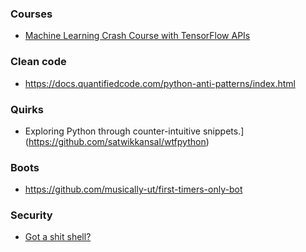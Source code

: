 ### Courses

- [Machine Learning Crash Course with TensorFlow APIs](https://developers.google.com/machine-learning/crash-course)

### Clean code

- https://docs.quantifiedcode.com/python-anti-patterns/index.html

### Quirks

- Exploring Python through counter-intuitive snippets.](https://github.com/satwikkansal/wtfpython)

### Boots

- https://github.com/musically-ut/first-timers-only-bot

### Security

- [Got a shit shell?](https://twitter.com/Random_Robbie/status/1204041222542807043)
